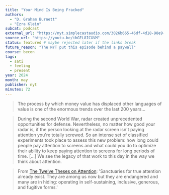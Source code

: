 ```yaml
---
title: "Your Mind Is Being Fracked"
authors:
  - "D. Graham Burnett"
  - "Ezra Klein"
subcat: podcast
external_url: "https://nyt.simplecastaudio.com/3026b665-46df-4d18-98e9-d1ce16bbb1df/episodes/9b165a51-7275-4529-be04-d70d3b72fbf6/audio/128/default.mp3"
source_url: "https://youtu.be/ihGEL8ICXVM"
status: featured # maybe rejected later if the links break
future_reason: "The NYT put this episode behind a paywall"
course: becon
tags:
  - sati
  - feeling
  - present
year: 2024
month: may
publisher: nyt
minutes: 72
---
```


> The process by which money value has displaced other languages of value is one of the enormous trends over the last 200 years...

> During the second World War, radar created unprecedented opportunities for defense.
Nevertheless, no matter how good your radar is, if the person looking at the radar screen isn't paying attention you're totally screwed.
So an intense set of classified experiments took place to assess this new problem: how long could people pay attention to screens and what could you do to optimize their ability to keep paying attention to screens for long periods of time. [...] We see the legacy of that work to this day in the way we think about attention.

> From [The Twelve Theses on Attention](https://friendsofattention.net/sites/default/files/2020-05/TWELVE-THESES-ON-ATTENTION-2019.pdf): 'Sanctuaries for true attention already exist. They are among us now but they are endangered and many are in hiding: operating in self-sustaining, inclusive, generous, and fugitive forms.'
